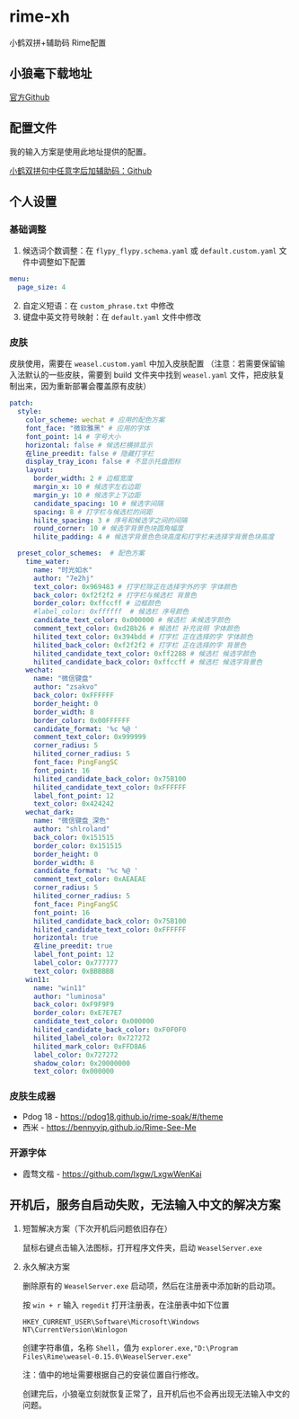 # rime-xh
小鹤双拼+辅助码 Rime配置

## 小狼毫下载地址
[官方Github](https://github.com/rime/weasel/releases)

## 配置文件

我的输入方案是使用此地址提供的配置。

[小鹤双拼句中任意字后加辅助码：Github](https://github.com/gaboolic/rime-shuangpin-fuzhuma)


## 个人设置

### 基础调整

1. 候选词个数调整：在 `flypy_flypy.schema.yaml` 或 `default.custom.yaml` 文件中调整如下配置
```yaml
menu:
  page_size: 4
```

2. 自定义短语：在 `custom_phrase.txt` 中修改
3. 键盘中英文符号映射：在 `default.yaml` 文件中修改

### 皮肤

皮肤使用，需要在 `weasel.custom.yaml` 中加入皮肤配置
（注意：若需要保留输入法默认的一些皮肤，需要到 build 文件夹中找到 `weasel.yaml` 文件，把皮肤复制出来，因为重新部署会覆盖原有皮肤）

```yaml
patch: 
  style:
    color_scheme: wechat # 应用的配色方案
    font_face: "微软雅黑" # 应用的字体
    font_point: 14 # 字号大小
    horizontal: false # 候选栏横排显示
    在line_preedit: false # 隐藏打字栏
    display_tray_icon: false # 不显示托盘图标
    layout:
      border_width: 2 # 边框宽度
      margin_x: 10 # 候选字左右边距
      margin_y: 10 # 候选字上下边距
      candidate_spacing: 10 # 候选字间隔
      spacing: 8 # 打字栏与候选栏的间距
      hilite_spacing: 3 # 序号和候选字之间的间隔
      round_corner: 10 # 候选字背景色块圆角幅度
      hilite_padding: 4 # 候选字背景色色块高度和打字栏未选择字背景色块高度

  preset_color_schemes:  # 配色方案
    time_water: 
      name: "时光如水" 
      author: "7e2hj" 
      text_color: 0x969483 # 打字栏除正在选择字外的字 字体颜色
      back_color: 0xf2f2f2 # 打字栏与候选栏 背景色
      border_color: 0xffccff # 边框颜色
      #label_color: 0xffffff  # 候选栏 序号颜色
      candidate_text_color: 0x000000 # 候选栏 未候选字颜色
      comment_text_color: 0xd28b26 # 候选栏 补充说明 字体颜色
      hilited_text_color: 0x394bdd # 打字栏 正在选择的字 字体颜色
      hilited_back_color: 0xf2f2f2 # 打字栏 正在选择的字 背景色
      hilited_candidate_text_color: 0xff2288 # 候选栏 候选字颜色
      hilited_candidate_back_color: 0xffccff # 候选栏 候选字背景色
    wechat:
      name: "微信键盘" 
      author: "zsakvo"
      back_color: 0xFFFFFF
      border_height: 0
      border_width: 8
      border_color: 0x00FFFFFF
      candidate_format: '%c %@ '
      comment_text_color: 0x999999
      corner_radius: 5
      hilited_corner_radius: 5
      font_face: PingFangSC
      font_point: 16
      hilited_candidate_back_color: 0x75B100
      hilited_candidate_text_color: 0xFFFFFF
      label_font_point: 12
      text_color: 0x424242
    wechat_dark:
      name: "微信键盘_深色"
      author: "shlroland"
      back_color: 0x151515
      border_color: 0x151515
      border_height: 0
      border_width: 8
      candidate_format: '%c %@ '
      comment_text_color: 0xAEAEAE
      corner_radius: 5
      hilited_corner_radius: 5
      font_face: PingFangSC
      font_point: 16
      hilited_candidate_back_color: 0x75B100
      hilited_candidate_text_color: 0xFFFFFF
      horizontal: true
      在line_preedit: true
      label_font_point: 12
      label_color: 0x777777
      text_color: 0xBBBBBB
    win11:
      name: "win11"
      author: "luminosa"
      back_color: 0xF9F9F9
      border_color: 0xE7E7E7
      candidate_text_color: 0x000000
      hilited_candidate_back_color: 0xF0F0F0
      hilited_label_color: 0x727272
      hilited_mark_color: 0xFFD8A6
      label_color: 0x727272
      shadow_color: 0x20000000
      text_color: 0x000000
```


### 皮肤生成器

- Pdog 18 - https://pdog18.github.io/rime-soak/#/theme
- 西米 -  https://bennyyip.github.io/Rime-See-Me

### 开源字体

- 霞骛文楷 - https://github.com/lxgw/LxgwWenKai


## 开机后，服务自启动失败，无法输入中文的解决方案

1. 短暂解决方案（下次开机后问题依旧存在）
  
   鼠标右键点击输入法图标，打开程序文件夹，启动 `WeaselServer.exe`

2. 永久解决方案
   
   删除原有的 `WeaselServer.exe` 启动项，然后在注册表中添加新的启动项。
   
   按 `win + r` 输入 `regedit` 打开注册表，在注册表中如下位置
   ```
   HKEY_CURRENT_USER\Software\Microsoft\Windows NT\CurrentVersion\Winlogon 
   ```
   创建字符串值，名称 `Shell`，值为 `explorer.exe,"D:\Program Files\Rime\weasel-0.15.0\WeaselServer.exe"` 

   注：值中的地址需要根据自己的安装位置自行修改。

   创建完后，小狼毫立刻就恢复正常了，且开机后也不会再出现无法输入中文的问题。
